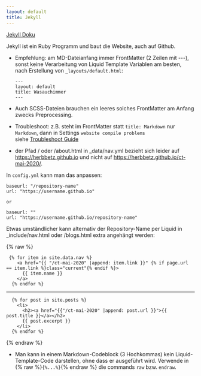 ```yaml
---
layout: default
title: Jekyll
---
```

[Jekyll Doku](https://jekyllrb.com/docs/)

Jekyll ist ein Ruby Programm und baut die Website, auch auf Github.

+ Empfehlung: am MD-Dateianfang immer FrontMatter (2 Zeilen mit ---), sonst keine Verarbeitung von Liquid Template Variablen 
  am besten, nach Erstellung von `_layouts/default.html`:
  ```
  ---
  layout: default
  title: Wasauchimmer
  ---
  ```
+ Auch SCSS-Dateien brauchen ein leeres solches FrontMatter am Anfang zwecks Preprocessing.

+ Troubleshoot: 
  z.B. steht im FrontMatter statt `title: Markdown` nur `Markdown`, dann in Settings `website compile problems`   
  siehe [Troubleshoot Guide](https://help.github.com/en/github/working-with-github-pages/troubleshooting-jekyll-build-errors-for-github-pages-sites#troubleshooting-build-errors)
  
+ der Pfad / oder /about.html in _data/nav.yml bezieht sich leider auf https://herbbetz.github.io und nicht auf https://herbbetz.github.io/ct-mai-2020/. 

In `config.yml` kann man das anpassen:
```
baseurl: "/repository-name"
url: "https://username.github.io"

or

baseurl: ""
url: "https://username.github.io/repository-name"
```

Etwas umständlicher kann alternativ der Repository-Name per Liquid in _include/nav.html oder /blogs.html extra angehängt werden:

{% raw %}

```
 {% for item in site.data.nav %} 
    <a href="{{ "/ct-mai-2020" |append: item.link }}" {% if page.url == item.link %}class="current"{% endif %}>
      {{ item.name }}
    </a>
  {% endfor %}
```

---------------

```
  {% for post in site.posts %}
    <li>
      <h2><a href="{{"/ct-mai-2020" |append: post.url }}">{{ post.title }}</a></h2>
      {{ post.excerpt }}
    </li>
  {% endfor %}
```

{% endraw %}

+ Man kann in einem Markdown-Codeblock (3 Hochkommas) kein Liquid-Template-Code darstellen, ohne dass er ausgeführt wird. Verwende in {% raw %}`{%...%}`{% endraw %} die commands `raw` bzw. `endraw`. 
